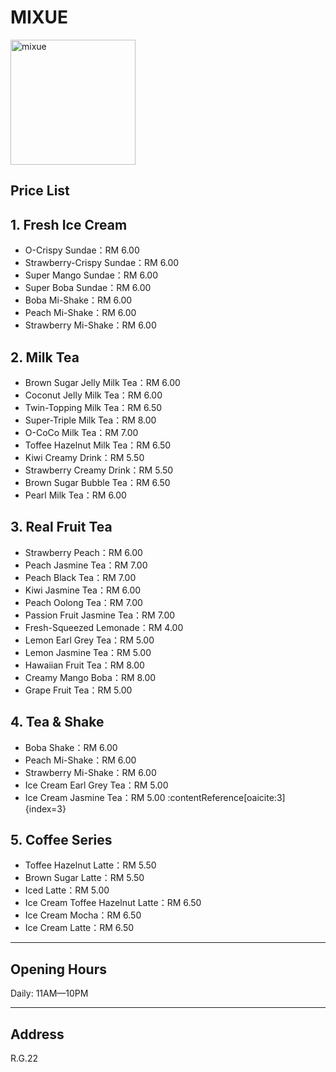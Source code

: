 ﻿# MIXUE

<img src="https://s3.tebi.io/img.xmummap.com/G_mixue.logo.png"
width="200"
height="200"
alt="mixue">

## Price List

## 1. Fresh Ice Cream

- O-Crispy Sundae：RM 6.00
- Strawberry-Crispy Sundae：RM 6.00
- Super Mango Sundae：RM 6.00
- Super Boba Sundae：RM 6.00
- Boba Mi-Shake：RM 6.00
- Peach Mi-Shake：RM 6.00
- Strawberry Mi-Shake：RM 6.00

## 2. Milk Tea

- Brown Sugar Jelly Milk Tea：RM 6.00
- Coconut Jelly Milk Tea：RM 6.00
- Twin-Topping Milk Tea：RM 6.50
- Super-Triple Milk Tea：RM 8.00
- O-CoCo Milk Tea：RM 7.00
- Toffee Hazelnut Milk Tea：RM 6.50
- Kiwi Creamy Drink：RM 5.50
- Strawberry Creamy Drink：RM 5.50
- Brown Sugar Bubble Tea：RM 6.50
- Pearl Milk Tea：RM 6.00

## 3. Real Fruit Tea

- Strawberry Peach：RM 6.00
- Peach Jasmine Tea：RM 7.00
- Peach Black Tea：RM 7.00
- Kiwi Jasmine Tea：RM 6.00
- Peach Oolong Tea：RM 7.00
- Passion Fruit Jasmine Tea：RM 7.00
- Fresh-Squeezed Lemonade：RM 4.00
- Lemon Earl Grey Tea：RM 5.00
- Lemon Jasmine Tea：RM 5.00
- Hawaiian Fruit Tea：RM 8.00
- Creamy Mango Boba：RM 8.00
- Grape Fruit Tea：RM 5.00

## 4. Tea & Shake

- Boba Shake：RM 6.00
- Peach Mi-Shake：RM 6.00
- Strawberry Mi-Shake：RM 6.00
- Ice Cream Earl Grey Tea：RM 5.00
- Ice Cream Jasmine Tea：RM 5.00
  :contentReference[oaicite:3]{index=3}

## 5. Coffee Series

- Toffee Hazelnut Latte：RM 5.50
- Brown Sugar Latte：RM 5.50
- Iced Latte：RM 5.00
- Ice Cream Toffee Hazelnut Latte：RM 6.50
- Ice Cream Mocha：RM 6.50
- Ice Cream Latte：RM 6.50

---

## Opening Hours

Daily: 11AM—10PM

---

## Address

R.G.22
